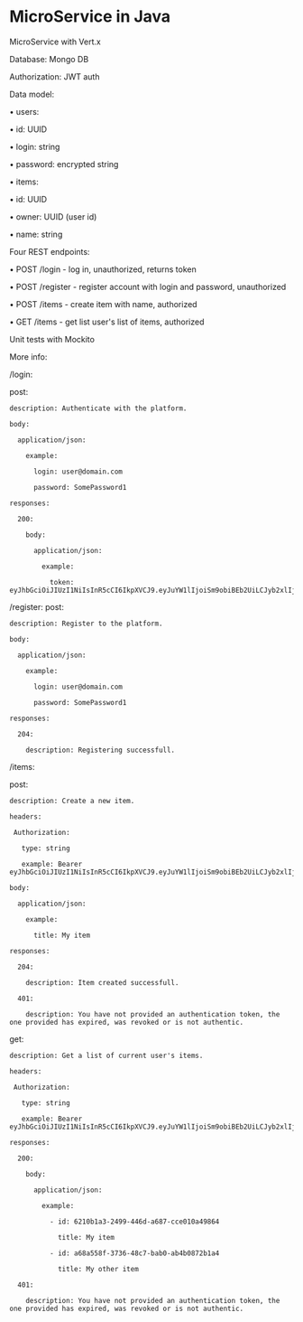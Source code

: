 # MicroService in Java

MicroService with Vert.x

Database: Mongo DB

Authorization: JWT auth

Data model:

• users:

• id: UUID

• login: string

• password: encrypted string

• items:

• id: UUID

• owner: UUID (user id)

• name: string

Four REST endpoints:

• POST /login - log in, unauthorized, returns token

• POST /register - register account with login and password, unauthorized

• POST /items - create item with name, authorized

• GET /items - get list user's list of items, authorized

Unit tests with Mockito

More info:

/login:

  post:
	
    description: Authenticate with the platform.
		
    body:
		
      application/json:
			
        example:
				
          login: user@domain.com
					
          password: SomePassword1
					
    responses:
		
      200:
			
        body:
				
          application/json:
					
            example:
						
              token: eyJhbGciOiJIUzI1NiIsInR5cCI6IkpXVCJ9.eyJuYW1lIjoiSm9obiBEb2UiLCJyb2xlIjoiU3R1ZGVudCJ9.IxBkuQHrrwJrc8_IA5DPdGhBKx43iYsricXKXUQt_8o
							
/register:
  post:
	
    description: Register to the platform.
		
    body:
		
      application/json:
			
        example:
				
          login: user@domain.com
					
          password: SomePassword1
					
    responses:
		
      204:
			
        description: Registering successfull.
				
/items:

  post:
	
    description: Create a new item.
		
    headers:
		
     Authorization:
		 
       type: string
			 
       example: Bearer eyJhbGciOiJIUzI1NiIsInR5cCI6IkpXVCJ9.eyJuYW1lIjoiSm9obiBEb2UiLCJyb2xlIjoiU3R1ZGVudCJ9.IxBkuQHrrwJrc8_IA5DPdGhBKx43iYsricXKXUQt_8o
			 
    body:
		
      application/json:
			
        example:
				
          title: My item
					
    responses:
		
      204:
			
        description: Item created successfull.
				
      401:
			
        description: You have not provided an authentication token, the one provided has expired, was revoked or is not authentic.
				
  get:
	
    description: Get a list of current user's items.
		
    headers:
		
     Authorization:
		 
       type: string
			 
       example: Bearer eyJhbGciOiJIUzI1NiIsInR5cCI6IkpXVCJ9.eyJuYW1lIjoiSm9obiBEb2UiLCJyb2xlIjoiU3R1ZGVudCJ9.IxBkuQHrrwJrc8_IA5DPdGhBKx43iYsricXKXUQt_8o
			 
    responses:
		
      200:
			
        body:
				
          application/json:
					
            example:
						
              - id: 6210b1a3-2499-446d-a687-cce010a49864
							
                title: My item
								
              - id: a68a558f-3736-48c7-bab0-ab4b0872b1a4
							
                title: My other item
								
      401:
			
        description: You have not provided an authentication token, the one provided has expired, was revoked or is not authentic.
